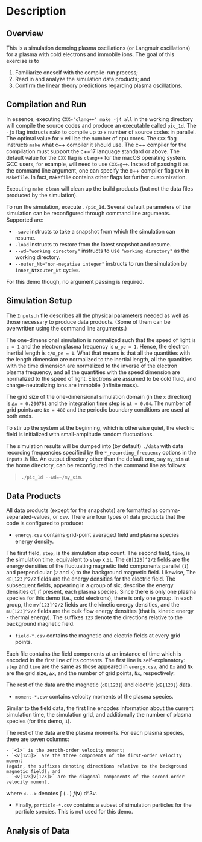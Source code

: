 # Description

## Overview

This is a simulation demoing plasma oscillations (or Langmuir oscillations) for a plasma 
with cold electrons and immobile ions.
The goal of this exercise is to

1) Familiarize oneself with the compile-run process;
2) Read in and analyze the simulation data products; and
3) Confirm the linear theory predictions regarding plasma oscillations.


## Compilation and Run

In essence, executing `CXX='clang++' make -j4 all` in the working directory will
compile the source codes and produce an executable called `pic_1d`.
The `-jx` flag instructs `make` to compile up to `x` number of source codes in parallel.
The optimal value for `x` will be the number of cpu cores.
The `CXX` flag instructs `make` what c++ compiler it should use.
The c++ compiler for the compilation must support the c++17 language standard or above.
The default value for the `CXX` flag is `clang++` for the macOS operating system.
GCC users, for example, will need to use `CXX=g++`.
Instead of passing it as the command line argument,
one can specify the c++ compiler flag `CXX` in `Makefile`.
In fact, `Makefile` contains other flags for further customization.

Executing `make clean` will clean up the build products
(but not the data files produced by the simulation).

To run the simulation, execute `./pic_1d`.
Several default parameters of the simulation can be reconfigured through command line arguments.
Supported are:

* `-save` instructs to take a snapshot from which the simulation can resume.
* `-load` instructs to restore from the latest snapshot and resume.
* `--wd="working directory"` instructs to use `"working directory"` as the working directory.
* `--outer_Nt="non-negative integer"` instructs to run the simulation by `inner_Nt`x`outer_Nt` cycles.

For this demo though, no argument passing is required.


## Simulation Setup

The `Inputs.h` file describes all the physical parameters needed as well as 
those necessary to produce data products.
(Some of them can be overwritten using the command line arguments.)

The one-dimensional simulation is normalized such that
the speed of light is `c = 1` and the electron plasma frequency is `ω_pe = 1`.
Hence, the electron inertial length is `c/ω_pe = 1`.
What that means is that
all the quantities with the length dimension are normalized to the inertial length,
all the quantities with the time dimension are normalized to the inverse of the electron plasma frequency, and
all the quantities with the speed dimension are normalized to the speed of light.
Electrons are assumed to be cold fluid, and charge-neutralizing ions are immobile (infinite mass).

The grid size of the one-dimensional simulation domain (in the `x` direction) is `∆x = 0.200781` and
the integration time step is `∆t = 0.04`.
The number of grid points are `Nx = 480` and the periodic boundary conditions are used at both ends.

To stir up the system at the beginning, which is otherwise quiet,
the electric field is initialized with small-amplitude random fluctuations.

The simulation results will be dumped into (by default) `./data` with data recording frequencies
specified by the `*_recording_frequency` options in the `Inputs.h` file.
An output directory other than the default one, say `my_sim` at the home directory,
can be reconfigured in the command line as follows:

> `./pic_1d --wd=~/my_sim`.


## Data Products

All data products (except for the snapshots) are formatted as comma-separated-values, or `csv`.
There are four types of data products that the code is configured to produce:

* `energy.csv` contains grid-point averaged field and plasma species energy density.

The first field, `step`, is the simulation step count.
The second field, `time`, is the simulation time, equivalent to `step` x `∆t`.
The `dB[123]^2/2` fields are the energy densities of the fluctuating magnetic field components
parallel (`1`) and perpendicular (`2` and `3`) to the background magnetic field.
Likewise, The `dE[123]^2/2` fields are the energy densities for the electric field.
The subsequent fields, appearing in a group of six, describe the energy densities of, if present,
each plasma species.
Since there is only one plasma species for this demo (i.e., cold electrons), there is only one group.
In each group, the `mv[123]^2/2` fields are the kinetic energy densities, and
the `mU[123]^2/2` fields are the bulk flow energy densities (that is, kinetic energy - thermal energy).
The suffixes `123` denote the directions relative to the background magnetic field.

* `field-*.csv` contains the magnetic and electric fields at every grid points.

Each file contains the field components at an instance of time which is encoded in the first line
of its contents.
The first line is self-explanatory:
`step` and `time` are the same as those appeared in `energy.csv`, and
`Dx` and `Nx` are the grid size, `∆x`, and the number of grid points, `Nx`, respectively.

The rest of the data are the magnetic (`dB[123]`) and electric (`dB[123]`) data.

* `moment-*.csv` contains velocity moments of the plasma species.

Similar to the field data, the first line encodes information about the current simulation time,
the simulation grid, and additionally the number of plasma species (for this demo, `1`).

The rest of the data are the plasma moments.
For each plasma species, there are seven columns:

    - `<1>` is the zeroth-order velocity moment;
    - `<v[123]>` are the three components of the first-order velocity moment
    (again, the suffixes denoting directions relative to the background magnetic field); and
    - `<v[123]v[123]>` are the diagonal components of the second-order velocity moment,

where `<...>` denotes ∫ (...) *f*(**v**) d^3*v*.

* Finally, `particle-*.csv` contains a subset of simulation particles for the particle species.
This is not used for this demo.


## Analysis of Data
